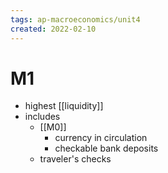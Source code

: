 ```yaml
---
tags: ap-macroeconomics/unit4 
created: 2022-02-10
---
```


# M1

- highest [[liquidity]]
- includes
	- [[M0]]
		- currency in circulation
		- checkable bank deposits
	- traveler's checks 
